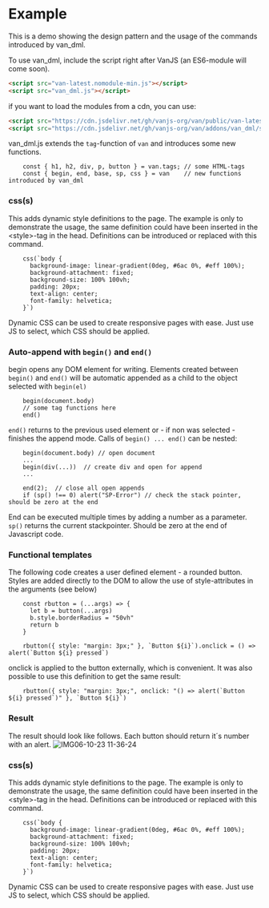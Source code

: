 # Example

This is a  demo showing the design pattern and the usage of the commands introduced by van_dml.

To use van_dml, include the script right after VanJS (an ES6-module will come soon).
```HTML
<script src="van-latest.nomodule-min.js"></script>
<script src="van_dml.js"></script>
```
if you want to load the modules from a cdn, you can use:
```HTML
<script src="https://cdn.jsdelivr.net/gh/vanjs-org/van/public/van-latest.nomodule.min.js"></script>
<script src="https://cdn.jsdelivr.net/gh/vanjs-org/van/addons/van_dml/src/van_dml.js"></script>
```
van_dml.js extends the `tag`-function of `van` and introduces some new functions.
```JS
    const { h1, h2, div, p, button } = van.tags; // some HTML-tags
    const { begin, end, base, sp, css } = van    // new functions introduced by van_dml
```

### css(s)
This adds dynamic style definitions to the page. The example is only to demonstrate the usage, the same definition could have been inserted in the \<style\>-tag in the head. Definitions can be introduced or replaced with this command.
```JS
    css(`body {
      background-image: linear-gradient(0deg, #6ac 0%, #eff 100%);
      background-attachment: fixed;
      background-size: 100% 100vh;
      padding: 20px;
      text-align: center;
      font-family: helvetica;
    }`)
```
Dynamic CSS can be used to create responsive pages with ease. Just use JS to select, which CSS should be applied.

### Auto-append with `begin()` and `end()`

begin opens any DOM element for writing. Elements created between `begin()` and `end()` will be automatic appended as a child to the object selected with `begin(el)`
```JS
    begin(document.body)
    // some tag functions here
    end()
```
`end()` returns to the previous used element or - if non was selected - finishes the append mode. Calls of `begin() ... end()` can be nested:

```JS
    begin(document.body) // open document
    ...
  	begin(div(...))  // create div and open for append
    ...

    end(2);  // close all open appends
    if (sp() !== 0) alert("SP-Error") // check the stack pointer, should be zero at the end
```
End can be executed multiple times by adding a number as a parameter. `sp()` returns the current stackpointer. Should be zero at the end of Javascript code.

### Functional templates

The following code creates a user defined element - a rounded button. Styles are added directly to the DOM to allow the use of style-attributes in the arguments (see below)
```JS
    const rbutton = (...args) => {
      let b = button(...args)
      b.style.borderRadius = "50vh"
      return b
    }

    rbutton({ style: "margin: 3px;" }, `Button ${i}`).onclick = () => alert(`Button ${i} pressed`)
```
onclick is applied to the button externally, which is convenient. It was also possible to use this definition to get the same result:
```JS
    rbutton({ style: "margin: 3px;", onclick: "() => alert(`Button ${i} pressed`)" }, `Button ${i}`)
```

### Result

The result should look like follows. Each button should return it´s number with an alert.
![IMG06-10-23 11-36-24](https://github.com/efpage/van/assets/29945129/4ba3191d-356a-45e0-9d6b-97252780b234)


### css(s)

This adds dynamic style definitions to the page. The example is only to demonstrate the usage, the same definition could have been inserted in the \<style\>-tag in the head. Definitions can be introduced or replaced with this command.
```JS
    css(`body {
      background-image: linear-gradient(0deg, #6ac 0%, #eff 100%);
      background-attachment: fixed;
      background-size: 100% 100vh;
	  padding: 20px;
      text-align: center;
      font-family: helvetica;
    }`)
```
Dynamic CSS can be used to create responsive pages with ease. Just use JS to select, which CSS should be applied.


